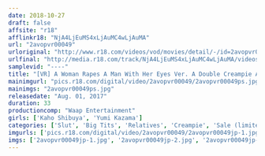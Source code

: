 ```yaml
---
date: 2018-10-27
draft: false
affsite: "r18"
afflinkr18: "NjA4LjEuMS4xLjAuMC4wLjAuMA"
url: "2avopvr00049"
urloriginal: "http://www.r18.com/videos/vod/movies/detail/-/id=2avopvr00049"
urlfinal: "http://media.r18.com/track/NjA4LjEuMS4xLjAuMC4wLjAuMA/videos/vod/movies/detail/-/id=2avopvr00049"
samplevid: "----"
title: "[VR] A Woman Rapes A Man With Her Eyes Ver. A Double Creampie Assault"
mainimgurl: "pics.r18.com/digital/video/2avopvr00049/2avopvr00049ps.jpg"
mainimgs: "2avopvr00049ps.jpg"
releasedate: "Aug. 01, 2017"
duration: 33
productioncomp: "Waap Entertainment"
girls: ['Kaho Shibuya', 'Yumi Kazama']
categories: ['Slut', 'Big Tits', 'Relatives', 'Creampie', 'Sale (limited time)', 'VR Exclusive']
imgurls: ['pics.r18.com/digital/video/2avopvr00049/2avopvr00049jp-1.jpg', 'pics.r18.com/digital/video/2avopvr00049/2avopvr00049jp-2.jpg', 'pics.r18.com/digital/video/2avopvr00049/2avopvr00049jp-3.jpg', 'pics.r18.com/digital/video/2avopvr00049/2avopvr00049jp-4.jpg', 'pics.r18.com/digital/video/2avopvr00049/2avopvr00049jp-5.jpg', 'pics.r18.com/digital/video/2avopvr00049/2avopvr00049jp-6.jpg', 'pics.r18.com/digital/video/2avopvr00049/2avopvr00049jp-7.jpg', 'pics.r18.com/digital/video/2avopvr00049/2avopvr00049jp-8.jpg', 'pics.r18.com/digital/video/2avopvr00049/2avopvr00049jp-9.jpg', 'pics.r18.com/digital/video/2avopvr00049/2avopvr00049jp-10.jpg', 'pics.r18.com/digital/video/2avopvr00049/2avopvr00049jp-11.jpg', 'pics.r18.com/digital/video/2avopvr00049/2avopvr00049jp-12.jpg', 'pics.r18.com/digital/video/2avopvr00049/2avopvr00049jp-13.jpg', 'pics.r18.com/digital/video/2avopvr00049/2avopvr00049jp-14.jpg', 'pics.r18.com/digital/video/2avopvr00049/2avopvr00049jp-15.jpg', 'pics.r18.com/digital/video/2avopvr00049/2avopvr00049jp-16.jpg', 'pics.r18.com/digital/video/2avopvr00049/2avopvr00049jp-17.jpg', 'pics.r18.com/digital/video/2avopvr00049/2avopvr00049jp-18.jpg', 'pics.r18.com/digital/video/2avopvr00049/2avopvr00049jp-19.jpg', 'pics.r18.com/digital/video/2avopvr00049/2avopvr00049jp-20.jpg']
imgs: ['2avopvr00049jp-1.jpg', '2avopvr00049jp-2.jpg', '2avopvr00049jp-3.jpg', '2avopvr00049jp-4.jpg', '2avopvr00049jp-5.jpg', '2avopvr00049jp-6.jpg', '2avopvr00049jp-7.jpg', '2avopvr00049jp-8.jpg', '2avopvr00049jp-9.jpg', '2avopvr00049jp-10.jpg', '2avopvr00049jp-11.jpg', '2avopvr00049jp-12.jpg', '2avopvr00049jp-13.jpg', '2avopvr00049jp-14.jpg', '2avopvr00049jp-15.jpg', '2avopvr00049jp-16.jpg', '2avopvr00049jp-17.jpg', '2avopvr00049jp-18.jpg', '2avopvr00049jp-19.jpg', '2avopvr00049jp-20.jpg']
---
```

